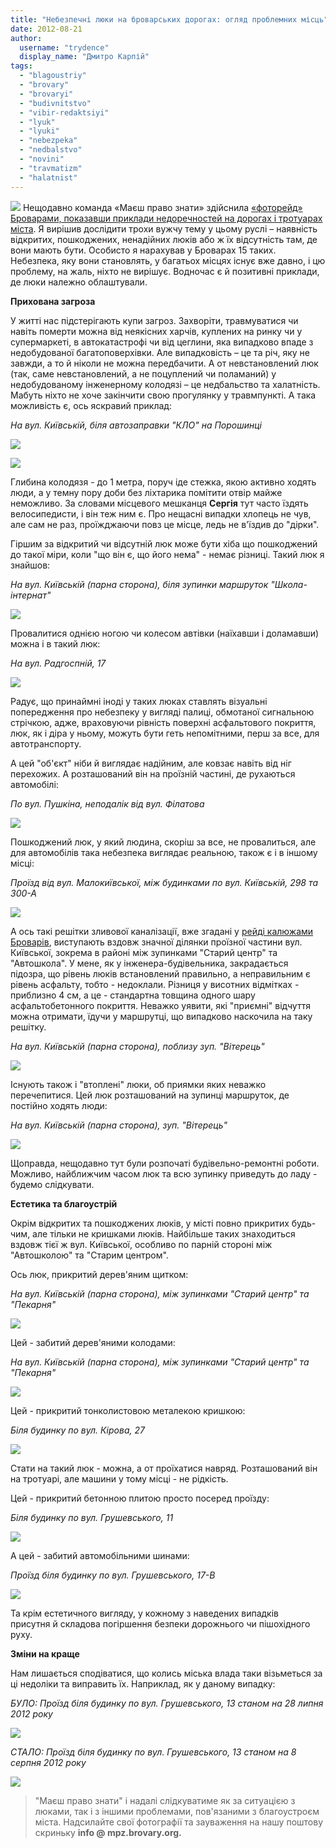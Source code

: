 ```yaml
---
title: "Небезпечні люки на броварських дорогах: огляд проблемних місць"
date: 2012-08-21
author: 
  username: "trydence"
  display_name: "Дмитро Карпій"
tags: 
  - "blagoustriy"
  - "brovary"
  - "brovaryi"
  - "budivnitstvo"
  - "vibir-redaktsiyi"
  - "lyuk"
  - "lyuki"
  - "nebezpeka"
  - "nedbalstvo"
  - "novini"
  - "travmatizm"
  - "halatnist"
---
```


[![](https://mpz.brovary.org/wp-content/uploads/2012/08/DSC099971.jpg)](https://mpz.brovary.org/wp-content/uploads/2012/08/DSC099971.jpg) Нещодавно команда «Маєш право знати» здійснила [«фоторейд» Броварами, показавши приклади недоречностей на дорогах і тротуарах міста](https://mpz.brovary.org/nedorechnosti-na-brovarskih-dorogah-zhurnalistskiy-fotoreyd/ "Недоречності на броварських дорогах: журналістський фоторейд"). Я вирішив дослідити трохи вужчу тему у цьому руслі – наявність відкритих, пошкоджених, ненадійних люків або ж їх відсутність там, де вони мають бути. Особисто я нарахував у Броварах 15 таких. Небезпека, яку вони становлять, у багатьох місцях існує вже давно, і цю проблему, на жаль, ніхто не вирішує. Водночас є й позитивні приклади, де люки належно облаштували.

**Прихована загроза**

У житті нас підстерігають купи загроз. Захворіти, травмуватися чи навіть померти можна від неякісних харчів, куплених на ринку чи у супермаркеті, в автокатастрофі чи від цеглини, яка випадково впаде з недобудованої багатоповерхівки. Але випадковість – це та річ, яку не завжди, а то й ніколи не можна передбачити. А от невстановлений люк (так, саме невстановлений, а не поцуплений чи поламаний) у недобудованому інженерному колодязі – це недбальство та халатність. Мабуть ніхто не хоче закінчити свою прогулянку у травмпункті. А така можливість є, ось яскравий приклад:

_На вул. Київській, біля автозаправки "КЛО" на Порошинці_

[![](https://mpz.brovary.org/wp-content/uploads/2012/08/DSC000471.jpg)](https://mpz.brovary.org/wp-content/uploads/2012/08/DSC000471.jpg)

[![](https://mpz.brovary.org/wp-content/uploads/2012/08/DSC000461.jpg)](https://mpz.brovary.org/wp-content/uploads/2012/08/DSC000461.jpg)

Глибина колодязя - до 1 метра, поруч іде стежка, якою активно ходять люди, а у темну пору доби без ліхтарика помітити отвір майже неможливо. За словами місцевого мешканця **Сергія** тут часто їздять велосипедисти, і він теж ним є. Про нещасні випадки хлопець не чув, але сам не раз, проїжджаючи повз це місце, ледь не в'їздив до "дірки".

Гіршим за відкритий чи відсутній люк може бути хіба що пошкоджений до такої міри, коли "що він є, що його нема" - немає різниці. Такий люк я знайшов:

_На вул. Київській (парна сторона), біля зупинки маршруток "Школа-інтернат"_

[![](https://mpz.brovary.org/wp-content/uploads/2012/08/2012-08-11-17.17.121.jpg)](https://mpz.brovary.org/wp-content/uploads/2012/08/2012-08-11-17.17.121.jpg)

Провалитися однією ногою чи колесом автівки (наїхавши і доламавши) можна і в такий люк:

_На вул. Радгоспній, 17_

[![](https://mpz.brovary.org/wp-content/uploads/2012/08/DSC099701.jpg)](https://mpz.brovary.org/wp-content/uploads/2012/08/DSC099701.jpg)

Радує, що принаймні іноді у таких люках ставлять візуальні попередження про небезпеку у вигляді палиці, обмотаної сигнальною стрічкою, адже, враховуючи рівність поверхні асфальтового покриття, люк, як і діра у ньому, можуть бути геть непомітними, перш за все, для автотранспорту.

А цей "об'єкт" ніби й виглядає надійним, але ковзає навіть від ніг перехожих. А розташований він на проїзній частині, де рухаються автомобілі:

_По вул. Пушкіна, неподалік від вул. Філатова_

[![](https://mpz.brovary.org/wp-content/uploads/2012/08/DSC099831.jpg)](https://mpz.brovary.org/wp-content/uploads/2012/08/DSC099831.jpg)

Пошкоджений люк, у який людина, скоріш за все, не провалиться, але для автомобілів така небезпека виглядає реальною, також є і в іншому місці:

_Проїзд від вул. Малокиївської, між будинками по вул. Київській, 298 та 300-А_

[![](https://mpz.brovary.org/wp-content/uploads/2012/08/DSC099551.jpg)](https://mpz.brovary.org/wp-content/uploads/2012/08/DSC099551.jpg)

А ось такі решітки зливової каналізації, вже згадані у [рейді калюжами Броварів](https://mpz.brovary.org/chomu-brovari-pislya-kozhnoyi-zlivi-peretvoryuyutsya-u-venetsiyu/ "Чому Бровари після кожної зливи перетворюються у Венецію?"), виступають вздовж значної ділянки проїзної частини вул. Київської, зокрема в районі між зупинками "Старий центр" та "Автошкола". У мене, як у інженера-будівельника, закрадається підозра, що рівень люків встановлений правильно, а неправильним є рівень асфальту, тобто - недоклали. Різниця у висотних відмітках - приблизно 4 см, а це - стандартна товщина одного шару асфальтобетонного покриття. Неважко уявити, які "приємні" відчуття можна отримати, їдучи у маршрутці, що випадково наскочила на таку решітку.

_На вул. Київській (парна сторона), поблизу зуп. "Вітерець"_

[![](https://mpz.brovary.org/wp-content/uploads/2012/08/DSC000361.jpg)](https://mpz.brovary.org/wp-content/uploads/2012/08/DSC000361.jpg)

Існують також і "втоплені" люки, об приямки яких неважко перечепитися. Цей люк розташований на зупинці маршруток, де постійно ходять люди:

_На вул. Київській (парна сторона), зуп. "Вітерець"_

[![](https://mpz.brovary.org/wp-content/uploads/2012/08/DSC000371.jpg)](https://mpz.brovary.org/wp-content/uploads/2012/08/DSC000371.jpg)

Щоправда, нещодавно тут були розпочаті будівельно-ремонтні роботи. Можливо, найближчим часом люк та всю зупинку приведуть до ладу - будемо слідкувати.

**Естетика та благоустрій**

Окрім відкритих та пошкоджених люків, у місті повно прикритих будь-чим, але тільки не кришками люків. Найбільше таких знаходиться вздовж тієї ж вул. Київської, особливо по парній стороні між "Автошколою" та "Старим центром".

Ось люк, прикритий дерев'яним щитком:

_На вул. Київській (парна сторона), між зупинками "Старий центр" та "Пекарня"_

[![](https://mpz.brovary.org/wp-content/uploads/2012/08/DSC000151.jpg)](https://mpz.brovary.org/wp-content/uploads/2012/08/DSC000151.jpg)

Цей - забитий дерев'яними колодами:

_На вул. Київській (парна сторона), між зупинками "Старий центр" та "Пекарня"_

[![](https://mpz.brovary.org/wp-content/uploads/2012/08/DSC00011.jpg)](https://mpz.brovary.org/wp-content/uploads/2012/08/DSC00011.jpg)

Цей - прикритий тонколистовою металекою кришкою:

_Біля будинку по вул. Кірова, 27_

[![](https://mpz.brovary.org/wp-content/uploads/2012/08/DSC099911.jpg)](https://mpz.brovary.org/wp-content/uploads/2012/08/DSC099911.jpg)

Стати на такий люк - можна, а от проїхатися навряд. Розташований він на тротуарі, але машини у тому місці - не рідкість.

Цей - прикритий бетонною плитою просто посеред проїзду:

_Біля будинку по вул. Грушевського, 11_

[![](https://mpz.brovary.org/wp-content/uploads/2012/08/DSC099961.jpg)](https://mpz.brovary.org/wp-content/uploads/2012/08/DSC099961.jpg)

А цей - забитий автомобільними шинами:

_Проїзд біля будинку по вул. Грушевського, 17-В_

[![](https://mpz.brovary.org/wp-content/uploads/2012/08/Kopiya-DSC099391.jpg)](https://mpz.brovary.org/wp-content/uploads/2012/08/Kopiya-DSC099391.jpg)

Та крім естетичного вигляду, у кожному з наведених випадків присутня й складова погіршення безпеки дорожнього чи пішохідного руху.

**Зміни на краще**

Нам лишається сподіватися, що колись міська влада таки візьметься за ці недоліки та виправить їх. Наприклад, як у даному випадку:

_БУЛО: Проїзд біля будинку по вул. Грушевського, 13 станом на 28 липня 2012 року_

[![](https://mpz.brovary.org/wp-content/uploads/2012/08/DSC099991.jpg)](https://mpz.brovary.org/wp-content/uploads/2012/08/DSC099991.jpg)

_СТАЛО: Проїзд біля будинку по вул. Грушевського, 13 станом на 8 серпня 2012 року_

[![](https://mpz.brovary.org/wp-content/uploads/2012/08/DSC000022.jpg)](https://mpz.brovary.org/wp-content/uploads/2012/08/DSC000022.jpg)

> "Маєш право знати" і надалі слідкуватиме як за ситуацією з люками, так і з іншими проблемами, пов'язаними з благоустроєм міста. Надсилайте свої фотографії та зауваження на нашу поштову скриньку **info @ mpz.brovary.org.**

